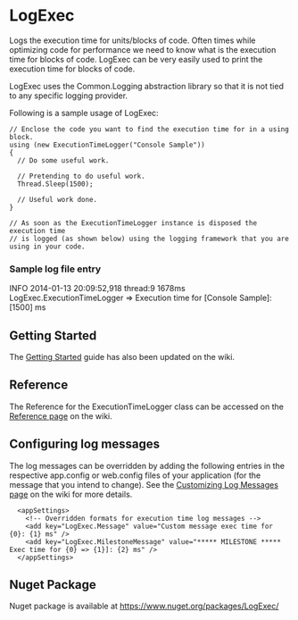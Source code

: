 LogExec
=======

Logs the execution time for units/blocks of code. Often times while optimizing code for performance we need to know what is the execution time for blocks of code. LogExec can be very easily used to print the execution time for blocks of code.

LogExec uses the Common.Logging abstraction library so that it is not tied to any specific logging provider.

Following is a sample usage of LogExec:

    // Enclose the code you want to find the execution time for in a using block.
    using (new ExecutionTimeLogger("Console Sample"))
    {
      // Do some useful work.
  
      // Pretending to do useful work.
      Thread.Sleep(1500);
  
      // Useful work done.
    }
    
    // As soon as the ExecutionTimeLogger instance is disposed the execution time 
    // is logged (as shown below) using the logging framework that you are using in your code.

### Sample log file entry

INFO  2014-01-13 20:09:52,918   thread:9  1678ms LogExec.ExecutionTimeLogger => Execution time for [Console Sample]: [1500] ms

## Getting Started
The [Getting Started](https://github.com/chai-deshpande/LogExec/wiki/Getting-Started) guide has also been updated on the wiki.

## Reference
The Reference for the ExecutionTimeLogger class can be accessed on the [Reference page](https://github.com/chai-deshpande/LogExec/wiki/Reference) on the wiki.

## Configuring log messages
The log messages can be overridden by adding the following entries in the respective app.config or web.config files of your application (for the message that you intend to change). See the [Customizing Log Messages page](https://github.com/chai-deshpande/LogExec/wiki/Customizing-Log-Messages) on the wiki for more details.

```
  <appSettings>
    <!-- Overridden formats for execution time log messages -->
    <add key="LogExec.Message" value="Custom message exec time for {0}: {1} ms" />
    <add key="LogExec.MilestoneMessage" value="***** MILESTONE ***** Exec time for {0} => {1}]: {2} ms" />
  </appSettings>
```

## Nuget Package
Nuget package is available at https://www.nuget.org/packages/LogExec/
